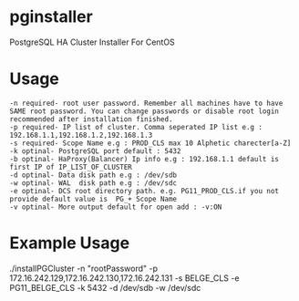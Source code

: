 # pginstaller
PostgreSQL HA Cluster Installer For CentOS

# Usage
    -n required- root user password. Remember all machines have to have SAME root password. You can change passwords or disable root login recommended after installation finished.
    -p required- IP list of cluster. Comma seperated IP list e.g : 192.168.1.1,192.168.1.2,192.168.1.3
    -s required- Scope Name e.g : PROD_CLS max 10 Alphetic charecter[a-Z]
    -k optinal- PostgreSQL port default : 5432
    -b optinal- HaProxy(Balancer) Ip info e.g : 192.168.1.1 default is first IP of IP_LIST_OF_CLUSTER
    -d optinal- Data disk path e.g : /dev/sdb
    -w optinal- WAL  disk path e.g : /dev/sdc
    -e optinal- DCS root directory path. e.g. PG11_PROD_CLS.if you not provide default value is  PG_+ Scope Name
    -v optinal- More output default for open add : -v:ON

# Example Usage
./installPGCluster -n "rootPassword" -p 172.16.242.129,172.16.242.130,172.16.242.131 -s BELGE_CLS -e PG11_BELGE_CLS -k 5432 -d /dev/sdb -w /dev/sdc